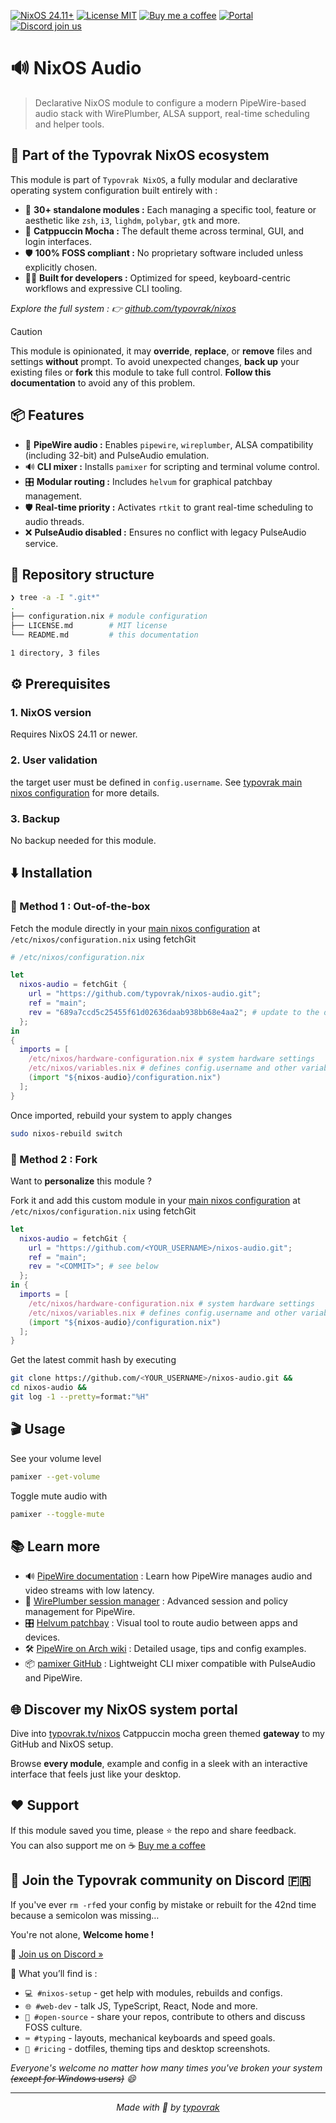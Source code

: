 [![NixOS 24.11+](https://img.shields.io/badge/NixOS-24.11%2B-a6e3a1?labelColor=45475a)](https://nixos.org/)
[![License MIT](https://img.shields.io/badge/License-MIT-cba6f7.svg?labelColor=45475a)](LICENSE.md)
[![Buy me a coffee](https://img.shields.io/badge/Buy%20me%20a%20coffee-☕-fab387?labelColor=45475a)](https://typovrak.tv/coffee)
[![Portal](https://img.shields.io/badge/Portal-typovrak.tv%2Fnixos-eba0ac?labelColor=45475a)](https://typovrak.tv/nixos)
[![Discord join us](https://img.shields.io/badge/Discord-Join%20us-74c7ec?labelColor=45475a&logo=discord&logoColor=white)](https://typovrak.tv/discord)

# 🔊 NixOS Audio

> Declarative NixOS module to configure a modern PipeWire-based audio stack with WirePlumber, ALSA support, real-time scheduling and helper tools.

## 🧩 Part of the Typovrak NixOS ecosystem

This module is part of ```Typovrak NixOS```, a fully modular and declarative operating system configuration built entirely with :

- 🧱 **30+ standalone modules :** Each managing a specific tool, feature or aesthetic like ```zsh```, ```i3```, ```lighdm```, ```polybar```, ```gtk``` and more.
- 🎨 **Catppuccin Mocha :** The default theme across terminal, GUI, and login interfaces.
- 🛡️ **100% FOSS compliant :** No proprietary software included unless explicitly chosen.
- 🧑‍💻 **Built for developers :** Optimized for speed, keyboard-centric workflows and expressive CLI tooling.

*Explore the full system : 👉 [github.com/typovrak/nixos](https://github.com/typovrak/nixos)*

> [!CAUTION]
> This module is opinionated, it may **override**, **replace**, or **remove** files and settings **without** prompt. To avoid unexpected changes, **back up** your existing files or **fork** this module to take full control. **Follow this documentation** to avoid any of this problem.

## 📦 Features

- 🎵 **PipeWire audio :** Enables ```pipewire```, ```wireplumber```, ALSA compatibility (including 32-bit) and PulseAudio emulation.
- 🔊 **CLI mixer :** Installs ```pamixer``` for scripting and terminal volume control.
- 🎛️ **Modular routing :** Includes ```helvum``` for graphical patchbay management.
- 🛡️ **Real-time priority :** Activates ```rtkit``` to grant real-time scheduling to audio threads.
- ❌ **PulseAudio disabled :** Ensures no conflict with legacy PulseAudio service.

## 📂 Repository structure

```bash
❯ tree -a -I ".git*"
.
├── configuration.nix # module configuration
├── LICENSE.md        # MIT license
└── README.md         # this documentation

1 directory, 3 files
```

## ⚙️ Prerequisites

### 1. NixOS version
Requires NixOS 24.11 or newer.

### 2. User validation
the target user must be defined in ```config.username```. See [typovrak main nixos configuration](https://github.com/typovrak/nixos) for more details.

### 3. Backup
No backup needed for this module.

## ⬇️ Installation

### 🚀 Method 1 : Out-of-the-box

Fetch the module directly in your [main nixos configuration](https://github.com/typovrak/nixos) at ```/etc/nixos/configuration.nix``` using fetchGit
```nix
# /etc/nixos/configuration.nix

let
  nixos-audio = fetchGit {
    url = "https://github.com/typovrak/nixos-audio.git";
    ref = "main";
    rev = "689a7ccd5c25455f61d02636daab938bb68e4aa2"; # update to the desired commit
  };
in
{
  imports = [
    /etc/nixos/hardware-configuration.nix # system hardware settings
    /etc/nixos/variables.nix # defines config.username and other variables, see https://github.com/typovrak/nixos for more details
    (import "${nixos-audio}/configuration.nix")
  ];
}
```

Once imported, rebuild your system to apply changes
```bash
sudo nixos-rebuild switch
```

### 🍴 Method 2 : Fork

Want to **personalize** this module ?

Fork it and add this custom module in your [main nixos configuration](https://github.com/typovrak/nixos) at ```/etc/nixos/configuration.nix``` using fetchGit
```nix
let
  nixos-audio = fetchGit {
    url = "https://github.com/<YOUR_USERNAME>/nixos-audio.git";
    ref = "main";
    rev = "<COMMIT>"; # see below
  };
in {
  imports = [
    /etc/nixos/hardware-configuration.nix # system hardware settings
    /etc/nixos/variables.nix # defines config.username and other variables, see https://github.com/typovrak/nixos for more details
    (import "${nixos-audio}/configuration.nix")
  ];
}
```

Get the latest commit hash by executing
```bash
git clone https://github.com/<YOUR_USERNAME>/nixos-audio.git &&
cd nixos-audio &&
git log -1 --pretty=format:"%H"
```

## 🎬 Usage

See your volume level
```bash
pamixer --get-volume
```

Toggle mute audio with
```bash
pamixer --toggle-mute
```

## 📚 Learn more

- 🔊 [PipeWire documentation](https://pipewire.org) : Learn how PipeWire manages audio and video streams with low latency.
- 🧩 [WirePlumber session manager](https://pipewire.pages.freedesktop.org/wireplumber) : Advanced session and policy management for PipeWire.
- 🎛️ [Helvum patchbay](https://gitlab.freedesktop.org/pipewire/helvum) : Visual tool to route audio between apps and devices.
- 🛠️ [PipeWire on Arch wiki](https://wiki.archlinux.org/title/PipeWire) : Detailed usage, tips and config examples.
- 📦 [pamixer GitHub](https://github.com/cdemoulins/pamixer) : Lightweight CLI mixer compatible with PulseAudio and PipeWire.

## 🌐 Discover my NixOS system portal

Dive into [typovrak.tv/nixos](https://typovrak.tv/nixos) Catppuccin mocha green themed **gateway** to my GitHub and NixOS setup.

Browse **every module**, example and config in a sleek with an interactive interface that feels just like your desktop.

## ❤️ Support

If this module saved you time, please ⭐️ the repo and share feedback.  
You can also support me on ☕ [Buy me a coffee](https://typovrak.tv/coffee)

## 💬 Join the Typovrak community on Discord 🇫🇷

If you've ever ```rm -rf```ed your config by mistake or rebuilt for the 42nd time because a semicolon was missing…

You're not alone, **Welcome home !**

🎯 [Join us on Discord »](https://typovrak.tv/discord)

🧭 What you’ll find is :

- ```💻 #nixos-setup``` - get help with modules, rebuilds and configs.
- ```🌐 #web-dev``` - talk JS, TypeScript, React, Node and more.
- ```🧠 #open-source``` - share your repos, contribute to others and discuss FOSS culture.
- ```⌨️ #typing``` - layouts, mechanical keyboards and speed goals.
- ```🎨 #ricing``` - dotfiles, theming tips and desktop screenshots.

*Everyone's welcome no matter how many times you've broken your system ~~(except for Windows users)~~ 😄*

---

<p align="center"><i>Made with 💜 by <a href="https://typovrak.tv">typovrak</a></i></p>
